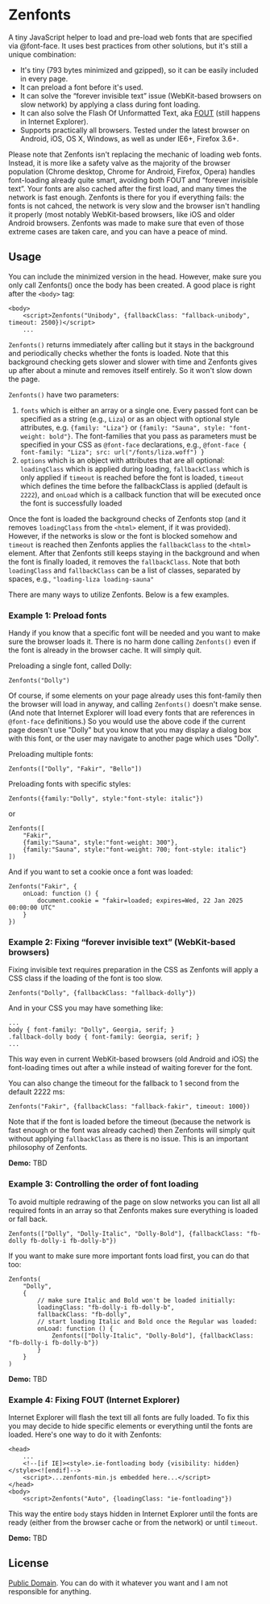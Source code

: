 # Zenfonts

A tiny JavaScript helper to load and pre-load web fonts that are specified via @font-face. It uses best practices from other solutions, but it's still a unique combination:

- It's tiny (793 bytes minimized and gzipped), so it can be easily included in every page.
- It can preload a font before it's used.
- It can solve the “forever invisible text” issue (WebKit-based browsers on slow network) by applying a class during font loading.
- It can also solve the Flash Of Unformatted Text, aka [FOUT](http://www.paulirish.com/2009/fighting-the-font-face-fout/) (still happens in Internet Explorer).
- Supports practically all browsers. Tested under the latest browser on Android, iOS, OS X, Windows, as well as under IE6+, Firefox 3.6+.

Please note that Zenfonts isn't replacing the mechanic of loading web fonts. Instead, it is more like a safety valve as the majority of the browser population (Chrome desktop, Chrome for Android, Firefox, Opera) handles font-loading already quite smart, avoiding both FOUT and “forever invisible text”. Your fonts are also cached after the first load, and many times the network is fast enough. Zenfonts is there for you if everything fails: the fonts is not cahced, the network is very slow and the browser isn't handling it properly (most notably WebKit-based browsers, like iOS and older Android browsers. Zenfonts was made to make sure that even of those extreme cases are taken care, and you can have a peace of mind.


## Usage

You can include the minimized version in the head. However, make sure you only call Zenfonts() once the body has been created. A good place is right after the `<body>` tag:
	
````
<body>
    <script>Zenfonts("Unibody", {fallbackClass: "fallback-unibody", timeout: 2500})</script>
	...
````
`Zenfonts()` returns immediately after calling but it stays in the background and periodically checks whether the fonts is loaded. Note that this background checking gets slower and slower with time and Zenfonts gives up after about a minute and removes itself entirely. So it won't slow down the page.

`Zenfonts()` have two parameters:

1. `fonts` which is either an array or a single one. Every passed font can be specified as a string (e.g., `Liza`) or as an object with optional style attributes, e.g. `{family: "Liza"}` or `{family: "Sauna", style: "font-weight: bold"}`. The font-families that you pass as parameters must be specified in your CSS as `@font-face` declarations, e.g., `@font-face { font-family: "Liza"; src: url("/fonts/liza.woff") }`
2. `options` which is an object with attributes that are all optional: `loadingClass` which is applied during loading, `fallbackClass` which is only applied if `timeout` is reached before the font is loaded, `timeout` which defines the time before the fallbackClass is applied (default is `2222`), and `onLoad` which is a callback function that will be executed once the font is successfully loaded

Once the font is loaded the background checks of Zenfonts stop (and it removes `loadingClass` from the `<html>` element, if it was provided). However, if the networks is slow or the font is blocked somehow and `timeout` is reached then Zenfonts applies the `fallbackClass` to the `<html>` element. After that Zenfonts still keeps staying in the background and when the font is finally loaded, it removes the `fallbackClass`. Note that both `loadingClass` and `fallbackClass` can be a list of classes, separated by spaces, e.g., `"loading-liza loading-sauna"`

There are many ways to utilize Zenfonts. Below is a few examples.


### Example 1: Preload fonts

Handy if you know that a specific font will be needed and you want to make sure the browser loads it. There is no harm done calling `Zenfonts()` even if the font is already in the browser cache. It will simply quit.

Preloading a single font, called Dolly:

```
Zenfonts("Dolly")
```

Of course, if some elements on your page already uses this font-family then the browser will load in anyway, and calling `Zenfonts()` doesn't make sense. (And note that Internet Explorer will load every fonts that are references in `@font-face` definitions.) So you would use the above code if the current page doesn't use "Dolly" but you know that you may display a dialog box with this font, or the user may navigate to another page which uses "Dolly".


Preloading multiple fonts:

```
Zenfonts(["Dolly", "Fakir", "Bello"])
```

Preloading fonts with specific styles:

```
Zenfonts({family:"Dolly", style:"font-style: italic"})
```
or
```
Zenfonts([
    "Fakir",
	{family:"Sauna", style:"font-weight: 300"},
	{family:"Sauna", style:"font-weight: 700; font-style: italic"}
])
```

And if you want to set a cookie once a font was loaded:

```
Zenfonts("Fakir", {
    onLoad: function () {
        document.cookie = "fakir=loaded; expires=Wed, 22 Jan 2025 00:00:00 UTC"
    }
})
```

### Example 2: Fixing “forever invisible text” (WebKit-based browsers)

Fixing invisible text requires preparation in the CSS as Zenfonts will apply a CSS class if the loading of the font is too slow.

```
Zenfonts("Dolly", {fallbackClass: "fallback-dolly"})
```

And in your CSS you may have something like:

```
...
body { font-family: "Dolly", Georgia, serif; }
.fallback-dolly body { font-family: Georgia, serif; }
...
```

This way even in current WebKit-based browsers (old Android and iOS) the font-loading times out after a while instead of waiting forever for the font.


You can also change the timeout for the fallback to 1 second from the default 2222 ms:

```
Zenfonts("Fakir", {fallbackClass: "fallback-fakir", timeout: 1000})
```

Note that if the font is loaded before the timeout (because the network is fast enough or the font was already cached) then Zenfonts will simply quit without applying `fallbackClass` as there is no issue. This is an important philosophy of Zenfonts.

**Demo:** TBD


### Example 3: Controlling the order of font loading

To avoid multiple redrawing of the page on slow networks you can list all all required fonts in an array so that Zenfonts makes sure everything is loaded or fall back.

```
Zenfonts(["Dolly", "Dolly-Italic", "Dolly-Bold"], {fallbackClass: "fb-dolly fb-dolly-i fb-dolly-b"})
```

If you want to make sure more important fonts load first, you can do that too:

```
Zenfonts(
    "Dolly", 
    {
		// make sure Italic and Bold won't be loaded initially:
        loadingClass: "fb-dolly-i fb-dolly-b",
        fallbackClass: "fb-dolly",
		// start loading Italic and Bold once the Regular was loaded:
        onLoad: function () {
			Zenfonts(["Dolly-Italic", "Dolly-Bold"], {fallbackClass: "fb-dolly-i fb-dolly-b"})
        }
    }
)
```

**Demo:** TBD


### Example 4: Fixing FOUT (Internet Explorer)

Internet Explorer will flash the text till all fonts are fully loaded. To fix this you may decide to hide specific elements or everything until the fonts are loaded. Here's one way to do it with Zenfonts:


```
<head>
    ...
    <!--[if IE]><style>.ie-fontloading body {visibility: hidden}</style><![endif]-->
    <script>...zenfonts-min.js embedded here...</script>
</head>
<body>
    <script>Zenfonts("Auto", {loadingClass: "ie-fontloading"})
```

This way the entire `body` stays hidden in Internet Explorer until the fonts are ready (either from the browser cache or from the network) or until `timeout`.


**Demo:** TBD


## License

[Public Domain](http://unlicense.org). You can do with it whatever you want and I am not responsible for anything.
